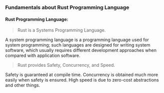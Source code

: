 ### Fundamentals about Rust Programming Language

#### Rust Programming Language: 
> Rust is a Systems Programming Language. 

A system programming language is a programming language used for system programming; such languages are designed for writing system software, which usually requires different development approaches when compared with application software.

> Rust provides Safety, Concurrency, and Speed.

Safety is guaranteed at compile time. Concurrency is obtained much more easily when safety is ensured. High speed is due to zero-cost abstractions and other things.
